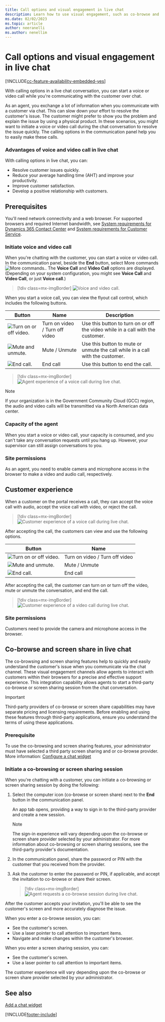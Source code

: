 ```yaml
---
title: Call options and visual engagement in live chat
description: Learn how to use visual engagement, such as co-browse and screen sharing, and elevating a chat conversation to voice and video call.
ms.date: 02/02/2023
ms.topic: article
author: neeranelli
ms.author: nenellim
---
```


# Call options and visual engagement in live chat


[!INCLUDE[cc-feature-availability-embedded-yes](../../includes/cc-feature-availability-embedded-yes.md)]

With calling options in a live chat conversation, you can start a voice or video call while you're communicating with the customer over chat.

As an agent, you exchange a lot of information when you communicate with a customer via chat. This can slow down your effort to resolve the customer's issue. The customer might prefer to show you the problem and explain the issue by using a physical product. In these scenarios, you might want to initiate a voice or video call during the chat conversation to resolve the issue quickly. The calling options in the communication panel help you to easily make these calls.

### Advantages of voice and video call in live chat

With calling options in live chat, you can:

- Resolve customer issues quickly.
- Reduce your average handling time (AHT) and improve your productivity.
- Improve customer satisfaction.
- Develop a positive relationship with customers.

## Prerequisites

You'll need network connectivity and a web browser. For supported browsers and required Internet bandwidth, see 
[System requirements for Dynamics 365 Contact Center](/dynamics365/contact-center/implement/system-requirements-contact-center) and [System requirements for Customer Service](../implement/system-requirements-omnichannel.md).

### Initiate voice and video call

When you're chatting with the customer, you can start a voice or video call. In the communication panel, beside the **End** button, select More commands ![More commands.](../media/ellipsis.png "More commands"). The **Voice Call** and **Video Call** options are displayed. (Depending on your system configuration, you might see **Voice Call** and **Video Call**, or just **Voice call**.)

> [!div class=mx-imgBorder]
> ![Voice and video call.](../media/chat-voice-video-call.png "Voice and video call")

When you start a voice call, you can view the flyout call control, which includes the following buttons.

|Button | Name | Description |
|----------------------|-------------------------|-----------------------------|
|![Turn on or off video.](../media/turn-on-off-video.png "Turn on or off video")| Turn on video / Turn off video |  Use this button to turn on or off the video while in a call with the customer.|
|![Mute and unmute.](../media/mute-unmute.png "Mute and unmute")| Mute / Unmute | Use this button to mute or unmute the call while in a call with the customer. |
|![End call.](../media/end-call.png "End call")| End call | Use this button to end the call. |

> [!div class=mx-imgBorder]
> ![Agent experience of a voice call during live chat.](../media/chat-voice-call.png "Agent experience of a voice call during live chat")

> [!Note]
> If your organization is in the Government Community Cloud (GCC) region, the audio and video calls will be transmitted via a North American data center. 

### Capacity of the agent

When you start a voice or video call, your capacity is consumed, and you can't take any conversation requests until you hang up. However, your supervisor can still assign conversations to you.

### Site permissions

As an agent, you need to enable camera and microphone access in the browser to make a video and audio call, respectively.

## Customer experience

When a customer on the portal receives a call, they can accept the voice call with audio, accept the voice call with video, or reject the call.

> [!div class=mx-imgBorder]
> ![Customer experience of a voice call during live chat.](../media/call-accept.png "Customer experience of a voice call during live chat")

After accepting the call, the customers can view and use the following options.

|Button | Name |
|----------------------|-------------------------|
|![Turn on or off video.](../media/turn-on-off-video.png "Turn on or off video")| Turn on video / Turn off video | 
|![Mute and unmute.](../media/mute-unmute.png "Mute and unmute")| Mute / Unmute | 
|![End call.](../media/end-call.png "End call")| End call | 


After accepting the call, the customer can turn on or turn off the video, mute or unmute the conversation, and end the call.

> [!div class=mx-imgBorder]
> ![Customer experience of a video call during live chat.](../media/calling2.png "Customer experience of a video call during live chat")

### Site permissions

Customers need to provide the camera and microphone access in the browser.

## Co-browse and screen share in live chat

The co-browsing and screen sharing features help to quickly and easily understand the customer's issue when you communicate via the chat channel. These visual engagement channels allow agents to interact with customers within their browsers for a precise and effective support experience. This integration capability allows agents to start a third-party co-browse or screen sharing session from the chat conversation. 

> [!Important]
> Third-party providers of co-browse or screen share capabilities may have separate pricing and licensing requirements. Before enabling and using these features through third-party applications, ensure you understand the terms of using these applications.

### Prerequisite

To use the co-browsing and screen sharing features, your administrator must have selected a third party screen sharing and or co-browse provider. More information: [Configure a chat widget](../administer/add-chat-widget.md#configure-a-chat-widget)

### Initiate a co-browsing or screen sharing session

When you're chatting with a customer, you can initiate a co-browsing or screen sharing session by doing the following: 

1. Select the computer icon (co-browse or screen share) next to the **End** button in the communication panel. 

    An app tab opens, providing a way to sign in to the third-party provider and create a new session.

   > [!Note]
   > The sign-in experience will vary depending upon the co-browse or screen share provider selected by your administrator. For more information about co-browsing or screen sharing sessions, see the third-party provider's documentation.

3. In the communication panel, share the password or PIN with the customer that you received from the provider. 

4. Ask the customer to enter the password or PIN, if applicable, and accept the invitation to co-browse or share their screen.

    > [!div class=mx-imgBorder]
    > ![Agent requests a co-browse session during live chat.](../media/third-party-co-browse-agent-chat.png "Agent requests a co-browse session during live chat")

After the customer accepts your invitation, you'll be able to see the customer's screen and more accurately diagnose the issue.

When you enter a co-browse session, you can:

- See the customer's screen.
- Use a laser pointer to call attention to important items.
- Navigate and make changes within the customer's browser.

When you enter a screen sharing session, you can:

- See the customer's screen.
- Use a laser pointer to call attention to important items. 

The customer experience will vary depending upon the co-browse or screen share provider selected by your administrator.

## See also

[Add a chat widget](../administer/add-chat-widget.md)


[!INCLUDE[footer-include](../../includes/footer-banner.md)]
